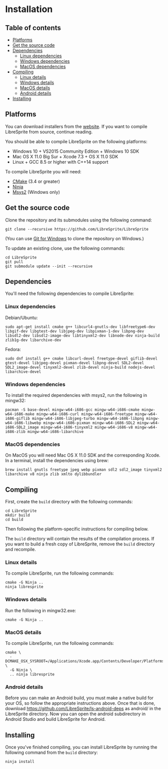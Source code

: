 # Installation

## Table of contents

* [Platforms](#platforms)
* [Get the source code](#get-the-source-code)
* [Dependencies](#dependencies)
  * [Linux dependencies](#linux-dependencies)
  * [Windows dependencies](#windows-dependencies)
  * [MacOS dependencies](#macos-dependencies)
* [Compiling](#compiling)
  * [Linux details](#linux-details)
  * [Windows details](#windows-details)
  * [MacOS details](#macos-details)
  * [Android details](#android-details)
* [Installing](#installing)

## Platforms

You can download installers from the [website](https://libresprite.github.io/).
If you want to compile LibreSprite from source, continue reading.

You should be able to compile LibreSprite on the following platforms:

* Windows 10 + VS2015 Community Edition + Windows 10 SDK
* Mac OS X 11.0 Big Sur + Xcode 7.3 + OS X 11.0 SDK
* Linux + GCC 8.5 or higher with C++14 support

To compile LibreSprite you will need:

* [CMake](http://www.cmake.org/) (3.4 or greater)
* [Ninja](https://ninja-build.org)
* [Msys2](https://www.msys2.org/) (Windows only)

## Get the source code

Clone the repository and its submodules using the following command:

    git clone --recursive https://github.com/LibreSprite/LibreSprite

(You can use [Git for Windows](https://git-for-windows.github.io/) to
clone the repository on Windows.)

To update an existing clone, use the following commands:

    cd LibreSprite
    git pull
    git submodule update --init --recursive

## Dependencies

You'll need the following dependencies to compile LibreSprite:

### Linux dependencies

Debian/Ubuntu:

    sudo apt-get install cmake g++ libcurl4-gnutls-dev libfreetype6-dev libgif-dev libgtest-dev libjpeg-dev libpixman-1-dev libpng-dev libsdl2-dev libsdl2-image-dev libtinyxml2-dev libnode-dev ninja-build zlib1g-dev libarchive-dev

Fedora:

    sudo dnf install g++ cmake libcurl-devel freetype-devel giflib-devel gtest-devel libjpeg-devel pixman-devel libpng-devel SDL2-devel SDL2_image-devel tinyxml2-devel zlib-devel ninja-build nodejs-devel libarchive-devel

### Windows dependencies

To install the required dependencies with msys2, run the following in mingw32:

    pacman -S base-devel mingw-w64-i686-gcc mingw-w64-i686-cmake mingw-w64-i686-make mingw-w64-i686-curl mingw-w64-i686-freetype mingw-w64-i686-giflib mingw-w64-i686-libjpeg-turbo mingw-w64-i686-libpng mingw-w64-i686-libwebp mingw-w64-i686-pixman mingw-w64-i686-SDL2 mingw-w64-i686-SDL2_image mingw-w64-i686-tinyxml2 mingw-w64-i686-v8 mingw-w64-i686-zlib mingw-w64-i686-libarchive

### MacOS dependencies

On MacOS you will need Mac OS X 11.0 SDK and the corresponding Xcode.
In a terminal, install the dependencies using brew:

    brew install gnutls freetype jpeg webp pixman sdl2 sdl2_image tinyxml2 libarchive v8 ninja zlib xmlto dylibbundler

## Compiling

First, create the `build` directory with the following commands:

    cd LibreSprite
    mkdir build
    cd build

Then following the platform-specific instructions for compiling below.

The `build` directory will contain the results of the compilation process.
If you want to build a fresh copy of LibreSprite, remove the `build` directory
and recompile.

### Linux details

To compile LibreSprite, run the following commands:

    cmake -G Ninja ..
    ninja libresprite

### Windows details

Run the following in mingw32.exe:

    cmake -G Ninja ..

### MacOS details

To compile LibreSprite, run the following commands:

    cmake \
      -DCMAKE_OSX_SYSROOT=/Applications/Xcode.app/Contents/Developer/Platforms/MacOSX.platform/Developer/SDKs/MacOSX.sdk \
      -G Ninja \
      .. ninja libresprite

### Android details

Before you can make an Android build, you must make a native build for your OS,
so follow the appropriate instructions above. Once that is done, download
https://github.com/LibreSprite/ls-android-deps as android/ in the LibreSprite
directory. Now you can open the android subdirectory in Android Studio and build
LibreSprite for Android.


## Installing

Once you've finished compiling, you can install LibreSprite by running the
following command from the `build` directory:

    ninja install
